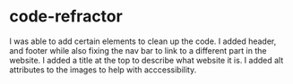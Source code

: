 # code-refractor

I was able to add certain elements to clean up the code. I added header, and footer while also fixing the nav bar to link to a different part in the website.
I added a title at the top to describe what website it is.
I added alt attributes to the images to help with acccessibility.